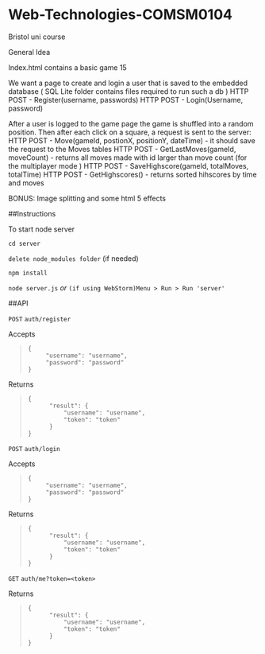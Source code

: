 # Web-Technologies-COMSM0104
Bristol uni course

General Idea 

Index.html contains a basic game 15

We want a page to create and login a user that is saved to the embedded database ( SQL Lite folder contains files required to run such a db )
HTTP POST - Register(username, passwords)
HTTP POST - Login(Username, password)

After a user is logged to the game page the game is shuffled into a random position. Then after each click on a square, a request is sent to the server:
HTTP POST - Move(gameId, postionX, positionY, dateTime) - it should save the request to the Moves tables
HTTP POST - GetLastMoves(gameId, moveCount) - returns all moves made with id larger than move count (for the multiplayer mode )
HTTP POST - SaveHighscore(gameId, totalMoves, totalTime)
HTTP POST - GetHighscores() - returns sorted hihscores by time and moves 

BONUS:
Image splitting and some html 5 effects

##Instructions

To start node server

`cd server`

`delete node_modules folder` (if needed)

`npm install`

`node server.js` *or* `(if using WebStorm)Menu > Run > Run 'server'`

##API

`POST` `auth/register`

Accepts
>     {
>          "username": "username",
>          "password": "password"
>     }

Returns
>     {
>           "result": {
>               "username": "username",
>               "token": "token"
>           }
>     }

`POST` `auth/login`

Accepts
>     {
>          "username": "username",
>          "password": "password"
>     }

Returns
>     {
>           "result": {
>               "username": "username",
>               "token": "token"
>           }
>     }


`GET` `auth/me?token=<token>`

Returns
>     {
>           "result": {
>               "username": "username",
>               "token": "token"
>           }
>     }
